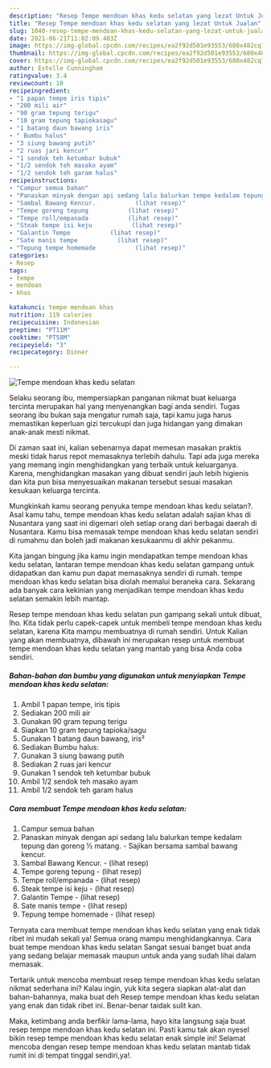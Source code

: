 ```yaml
---
description: "Resep Tempe mendoan khas kedu selatan yang lezat Untuk Jualan"
title: "Resep Tempe mendoan khas kedu selatan yang lezat Untuk Jualan"
slug: 1040-resep-tempe-mendoan-khas-kedu-selatan-yang-lezat-untuk-jualan
date: 2021-06-21T11:02:09.403Z
image: https://img-global.cpcdn.com/recipes/ea2f92d501e93553/680x482cq70/tempe-mendoan-khas-kedu-selatan-foto-resep-utama.jpg
thumbnail: https://img-global.cpcdn.com/recipes/ea2f92d501e93553/680x482cq70/tempe-mendoan-khas-kedu-selatan-foto-resep-utama.jpg
cover: https://img-global.cpcdn.com/recipes/ea2f92d501e93553/680x482cq70/tempe-mendoan-khas-kedu-selatan-foto-resep-utama.jpg
author: Estelle Cunningham
ratingvalue: 3.4
reviewcount: 10
recipeingredient:
- "1 papan tempe iris tipis"
- "200 mili air"
- "90 gram tepung terigu"
- "10 gram tepung tapiokasagu"
- "1 batang daun bawang iris"
- " Bumbu halus"
- "3 siung bawang putih"
- "2 ruas jari kencur"
- "1 sendok teh ketumbar bubuk"
- "1/2 sendok teh masako ayam"
- "1/2 sendok teh garam halus"
recipeinstructions:
- "Campur semua bahan"
- "Panaskan minyak dengan api sedang lalu balurkan tempe kedalam tepung dan goreng ½ matang. Sajikan bersama sambal bawang kencur."
- "Sambal Bawang Kencur.           (lihat resep)"
- "Tempe goreng tepung           (lihat resep)"
- "Tempe roll/empanada           (lihat resep)"
- "Steak tempe isi keju           (lihat resep)"
- "Galantin Tempe           (lihat resep)"
- "Sate manis tempe           (lihat resep)"
- "Tepung tempe homemade           (lihat resep)"
categories:
- Resep
tags:
- tempe
- mendoan
- khas

katakunci: tempe mendoan khas 
nutrition: 119 calories
recipecuisine: Indonesian
preptime: "PT11M"
cooktime: "PT58M"
recipeyield: "3"
recipecategory: Dinner

---
```



![Tempe mendoan khas kedu selatan](https://img-global.cpcdn.com/recipes/ea2f92d501e93553/680x482cq70/tempe-mendoan-khas-kedu-selatan-foto-resep-utama.jpg)

Selaku seorang ibu, mempersiapkan panganan nikmat buat keluarga tercinta merupakan hal yang menyenangkan bagi anda sendiri. Tugas seorang ibu bukan saja mengatur rumah saja, tapi kamu juga harus memastikan keperluan gizi tercukupi dan juga hidangan yang dimakan anak-anak mesti nikmat.

Di zaman  saat ini, kalian sebenarnya dapat memesan masakan praktis meski tidak harus repot memasaknya terlebih dahulu. Tapi ada juga mereka yang memang ingin menghidangkan yang terbaik untuk keluarganya. Karena, menghidangkan masakan yang dibuat sendiri jauh lebih higienis dan kita pun bisa menyesuaikan makanan tersebut sesuai masakan kesukaan keluarga tercinta. 



Mungkinkah kamu seorang penyuka tempe mendoan khas kedu selatan?. Asal kamu tahu, tempe mendoan khas kedu selatan adalah sajian khas di Nusantara yang saat ini digemari oleh setiap orang dari berbagai daerah di Nusantara. Kamu bisa memasak tempe mendoan khas kedu selatan sendiri di rumahmu dan boleh jadi makanan kesukaanmu di akhir pekanmu.

Kita jangan bingung jika kamu ingin mendapatkan tempe mendoan khas kedu selatan, lantaran tempe mendoan khas kedu selatan gampang untuk didapatkan dan kamu pun dapat memasaknya sendiri di rumah. tempe mendoan khas kedu selatan bisa diolah memalui beraneka cara. Sekarang ada banyak cara kekinian yang menjadikan tempe mendoan khas kedu selatan semakin lebih mantap.

Resep tempe mendoan khas kedu selatan pun gampang sekali untuk dibuat, lho. Kita tidak perlu capek-capek untuk membeli tempe mendoan khas kedu selatan, karena Kita mampu membuatnya di rumah sendiri. Untuk Kalian yang akan membuatnya, dibawah ini merupakan resep untuk membuat tempe mendoan khas kedu selatan yang mantab yang bisa Anda coba sendiri.

<!--inarticleads1-->

##### Bahan-bahan dan bumbu yang digunakan untuk menyiapkan Tempe mendoan khas kedu selatan:

1. Ambil 1 papan tempe, iris tipis
1. Sediakan 200 mili air
1. Gunakan 90 gram tepung terigu
1. Siapkan 10 gram tepung tapioka/sagu
1. Gunakan 1 batang daun bawang, iris²
1. Sediakan  Bumbu halus:
1. Gunakan 3 siung bawang putih
1. Sediakan 2 ruas jari kencur
1. Gunakan 1 sendok teh ketumbar bubuk
1. Ambil 1/2 sendok teh masako ayam
1. Ambil 1/2 sendok teh garam halus




<!--inarticleads2-->

##### Cara membuat Tempe mendoan khas kedu selatan:

1. Campur semua bahan
1. Panaskan minyak dengan api sedang lalu balurkan tempe kedalam tepung dan goreng ½ matang. - Sajikan bersama sambal bawang kencur.
1. Sambal Bawang Kencur. -           (lihat resep)
1. Tempe goreng tepung -           (lihat resep)
1. Tempe roll/empanada -           (lihat resep)
1. Steak tempe isi keju -           (lihat resep)
1. Galantin Tempe -           (lihat resep)
1. Sate manis tempe -           (lihat resep)
1. Tepung tempe homemade -           (lihat resep)




Ternyata cara membuat tempe mendoan khas kedu selatan yang enak tidak ribet ini mudah sekali ya! Semua orang mampu menghidangkannya. Cara buat tempe mendoan khas kedu selatan Sangat sesuai banget buat anda yang sedang belajar memasak maupun untuk anda yang sudah lihai dalam memasak.

Tertarik untuk mencoba membuat resep tempe mendoan khas kedu selatan nikmat sederhana ini? Kalau ingin, yuk kita segera siapkan alat-alat dan bahan-bahannya, maka buat deh Resep tempe mendoan khas kedu selatan yang enak dan tidak ribet ini. Benar-benar taidak sulit kan. 

Maka, ketimbang anda berfikir lama-lama, hayo kita langsung saja buat resep tempe mendoan khas kedu selatan ini. Pasti kamu tak akan nyesel bikin resep tempe mendoan khas kedu selatan enak simple ini! Selamat mencoba dengan resep tempe mendoan khas kedu selatan mantab tidak rumit ini di tempat tinggal sendiri,ya!.

